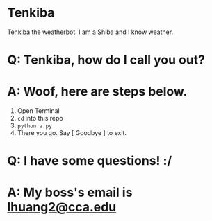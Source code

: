 # Tenkiba
Tenkiba the weatherbot. I am a Shiba and I know weather.

# Q: Tenkiba, how do I call you out?
# A: Woof, here are steps below.

1. Open Terminal
2. `cd` into this repo
3. `python a.py` 
4. There you go. Say [ Goodbye ] to exit.

# Q: I have some questions! :/
# A: My boss's email is lhuang2@cca.edu

